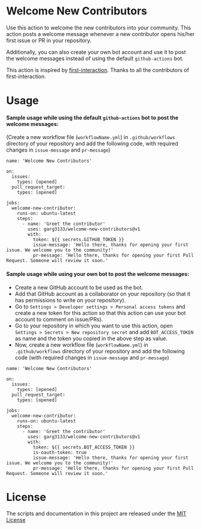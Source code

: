 # Welcome New Contributors
Use this action to welcome the new contributors into your community. This action posts a welcome message whenever a new contributor opens his/her first issue or PR in your repository.

Additionally, you can also create your own bot account and use it to post the welcome messages instead of using the default `github-actions` bot.

This action is inspired by [first-interaction](https://github.com/actions/first-interaction). Thanks to all the contributors of first-interaction.

# Usage

#### Sample usage while using the default `github-actions` bot to post the welcome messages:

(Create a new workflow file (`workflowName.yml`) in `.github/workflows` directory of your repository and add the following code, with required changes in `issue-message` and `pr-message`)

```
name: 'Welcome New Contributors'

on:
  issues:
    types: [opened]
  pull_request_target:
    types: [opened]

jobs:
  welcome-new-contributor:
    runs-on: ubuntu-latest
    steps:
      - name: 'Greet the contributor'
        uses: garg3133/welcome-new-contributors@v1
        with:
          token: ${{ secrets.GITHUB_TOKEN }}
          issue-message: 'Hello there, thanks for opening your first issue. We welcome you to the community!'
          pr-message: 'Hello there, thanks for opening your first Pull Request. Someone will review it soon.'
```


#### Sample usage while using your own bot to post the welcome messages:
* Create a new GitHub account to be used as the bot.
* Add that GitHub account as a collaborator on your repository (so that it has permissions to write on your repository).
* Go to `Settings > Developer settings > Personal access tokens` and create a new token for this action so that this action can use your bot account to comment on issue/PRs).
* Go to your repository in which you want to use this action, open `Settings > Secrets > New repository secret` and add `BOT_ACCESS_TOKEN` as name and the token you copied in the above step as value.
* Now, create a new workflow file (`workflowName.yml`) in `.github/workflows` directory of your repository and add the following code (with required changes in `issue-message` and `pr-message`)
```
name: 'Welcome New Contributors'

on:
  issues:
    types: [opened]
  pull_request_target:
    types: [opened]

jobs:
  welcome-new-contributor:
    runs-on: ubuntu-latest
    steps:
      - name: 'Greet the contributor'
        uses: garg3133/welcome-new-contributors@v1
        with:
          token: ${{ secrets.BOT_ACCESS_TOKEN }}
          is-oauth-token: true
          issue-message: 'Hello there, thanks for opening your first issue. We welcome you to the community!'
          pr-message: 'Hello there, thanks for opening your first Pull Request. Someone will review it soon.'
```

# License
The scripts and documentation in this project are released under the [MIT License](https://github.com/garg3133/welcome-new-contributors/blob/main/LICENSE)
